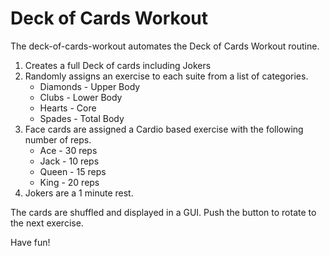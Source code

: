# Deck of Cards Workout

The deck-of-cards-workout automates the Deck of Cards Workout routine.

1. Creates a full Deck of cards including Jokers
2. Randomly assigns an exercise to each suite from a list of categories.
    - Diamonds - Upper Body
    - Clubs - Lower Body
    - Hearts - Core
    - Spades - Total Body
3. Face cards are assigned a Cardio based exercise with the following number of reps.
    - Ace -  30 reps
    - Jack - 10 reps
    - Queen - 15 reps
    - King - 20 reps
4. Jokers are a 1 minute rest.

The cards are shuffled and displayed in a GUI.  Push the button to rotate to the next exercise.

Have fun! 
     

